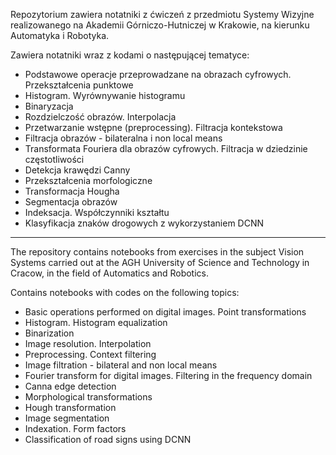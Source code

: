 Repozytorium zawiera notatniki z ćwiczeń z przedmiotu Systemy Wizyjne realizowanego na Akademii Górniczo-Hutniczej w Krakowie, na kierunku Automatyka i Robotyka.

Zawiera notatniki wraz z kodami o następującej tematyce:
- Podstawowe operacje przeprowadzane na obrazach cyfrowych. Przekształcenia punktowe
- Histogram. Wyrównywanie histogramu
- Binaryzacja
- Rozdzielczość obrazów. Interpolacja
- Przetwarzanie wstępne (preprocessing). Filtracja kontekstowa
- Filtracja obrazów - bilateralna i non local means
- Transformata Fouriera dla obrazów cyfrowych. Filtracja w dziedzinie częstotliwości
- Detekcja krawędzi Canny
- Przekształcenia morfologiczne
- Transformacja Hougha
- Segmentacja obrazów
- Indeksacja. Współczynniki kształtu
- Klasyfikacja znaków drogowych z wykorzystaniem DCNN

----------------------------------------------------------------------------------------------------------------------------------------------------------------------------------------------

The repository contains notebooks from exercises in the subject Vision Systems carried out at the AGH University of Science and Technology in Cracow, in the field of Automatics and Robotics.

Contains notebooks with codes on the following topics:
- Basic operations performed on digital images. Point transformations
- Histogram. Histogram equalization
- Binarization
- Image resolution. Interpolation
- Preprocessing. Context filtering
- Image filtration - bilateral and non local means
- Fourier transform for digital images. Filtering in the frequency domain
- Canna edge detection
- Morphological transformations
- Hough transformation
- Image segmentation
- Indexation. Form factors
- Classification of road signs using DCNN
